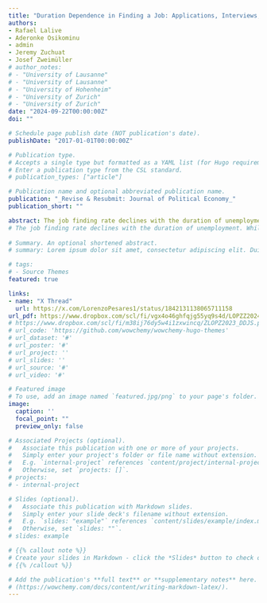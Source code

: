 ```yaml
---
title: "Duration Dependence in Finding a Job: Applications, Interviews, and Job Offers"
authors:
- Rafael Lalive
- Aderonke Osikominu
- admin
- Jeremy Zuchuat
- Josef Zweimüller
# author_notes:
# - "University of Lausanne"
# - "University of Lausanne"
# - "University of Hohenheim"
# - "University of Zurich"
# - "University of Zurich"
date: "2024-09-22T00:00:00Z"
doi: ""

# Schedule page publish date (NOT publication's date).
publishDate: "2017-01-01T00:00:00Z"

# Publication type.
# Accepts a single type but formatted as a YAML list (for Hugo requirements).
# Enter a publication type from the CSL standard.
# publication_types: ["article"]

# Publication name and optional abbreviated publication name.
publication: "_Revise & Resubmit: Journal of Political Economy_"
publication_short: ""

abstract: The job finding rate declines with the duration of unemployment, but the relative importance of workers' search behavior and employers' recruitment behavior remains unclear.  We use monthly search diaries from Swiss public employment offices to shed new light on this issue. Search diaries record each single application sent by a job seeker and  indicate whether the employer followed up with an interview and a job offer. Based on more than 600,000 applications sent by 15,000 job seekers, we find that applications and interviews decrease, but job offers per interview increase with duration. A theoretical framework with endogenous search effort by workers  and statistical discrimination by firms replicates the duration patterns of applications, interviews and job offers closely. The estimated model predicts that roughly half of the decline in the job finding rate is due to structural duration dependence and the other half to dynamic selection of the unemployment pool. Falling applications by job seekers -- who internalize statistical discrimination by firms -- are the main driver of duration dependence. 
# The job finding rate declines with the duration of unemployment. While this is a well established fact, the reasons are still disputed. We use monthly search diaries from Swiss public employment offices to shed new light on this issue. Search diaries record all applications sent by job seekers, including the outcome of each application -- whether the employer followed up with a job interview and a job offer. Based on more than 600,000 applications sent by 15,000 job seekers, we find that job applications and job interviews decrease, but job offers (after an interview) increase with duration. A model with statistical discrimination by firms and learning from search outcomes by workers replicates these empirical duration patterns closely. The structurally estimated model predicts that 55 percent of the decline in the job finding rate is due to ''true'' duration dependence, while the remaining 45 percent is due to dynamic selection of the unemployment pool. We also discuss further drivers of the observed duration patterns, such as human capital depreciation, stock-flow matching, depletion of one's personal network, and changes in application targeting or quality.
    
# Summary. An optional shortened abstract.
# summary: Lorem ipsum dolor sit amet, consectetur adipiscing elit. Duis posuere tellus ac convallis placerat. Proin tincidunt magna sed ex sollicitudin condimentum.

# tags:
# - Source Themes
featured: true

links:
- name: "X Thread"
  url: https://x.com/LorenzoPesares1/status/1842131138065711158
url_pdf: https://www.dropbox.com/scl/fi/vgx4o46ghfqjg55yq9s4d/LOPZZ2024_DDJS.pdf?rlkey=5xs3axtuhsxxajzklbddi6692&st=mgt572eh&dl=0
# https://www.dropbox.com/scl/fi/m38ij76dy5w4i1zxwincq/ZLOPZ2023_DDJS.pdf?rlkey=iyowt1zgublg93vqtcour13el&dl=0
# url_code: 'https://github.com/wowchemy/wowchemy-hugo-themes'
# url_dataset: '#'
# url_poster: '#'
# url_project: ''
# url_slides: ''
# url_source: '#'
# url_video: '#'

# Featured image
# To use, add an image named `featured.jpg/png` to your page's folder. 
image:
  caption: ''
  focal_point: ""
  preview_only: false

# Associated Projects (optional).
#   Associate this publication with one or more of your projects.
#   Simply enter your project's folder or file name without extension.
#   E.g. `internal-project` references `content/project/internal-project/index.md`.
#   Otherwise, set `projects: []`.
# projects:
# - internal-project

# Slides (optional).
#   Associate this publication with Markdown slides.
#   Simply enter your slide deck's filename without extension.
#   E.g. `slides: "example"` references `content/slides/example/index.md`.
#   Otherwise, set `slides: ""`.
# slides: example

# {{% callout note %}}
# Create your slides in Markdown - click the *Slides* button to check out the example.
# {{% /callout %}}

# Add the publication's **full text** or **supplementary notes** here. You can use rich formatting such as including [code, math, and images]
# (https://wowchemy.com/docs/content/writing-markdown-latex/).
---
```

